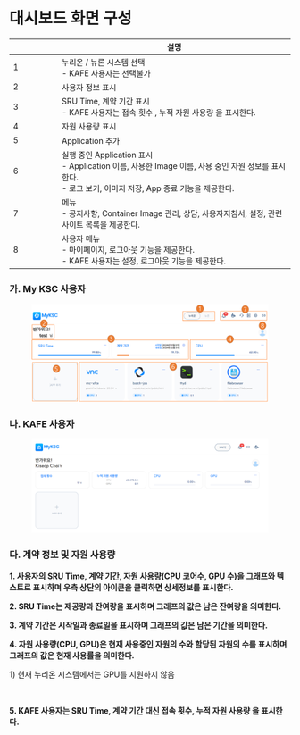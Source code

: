 # 대시보드 화면 구성



<table><thead><tr><th width="73"> </th><th>설명</th></tr></thead><tbody><tr><td>1</td><td>누리온 / 뉴론 시스템 선택<br>- KAFE 사용자는 선택불가</td></tr><tr><td>2</td><td>사용자 정보 표시</td></tr><tr><td>3</td><td>SRU Time, 계약 기간 표시<br>- KAFE 사용자는 접속 횟수 , 누적 자원 사용량 을 표시한다.</td></tr><tr><td>4</td><td>자원 사용량 표시</td></tr><tr><td>5</td><td>Application 추가</td></tr><tr><td>6</td><td>실행 중인 Application  표시<br>- Application 이름, 사용한 Image 이름, 사용 중인 자원 정보를 표시한다.<br>- 로그 보기, 이미지 저장, App 종료 기능을 제공한다.</td></tr><tr><td>7</td><td>메뉴<br>- 공지사항, Container Image 관리, 상담, 사용자지침서, 설정, 관련 사이트 목록을 제공한다.</td></tr><tr><td>8</td><td>사용자 메뉴 <br>- 마이페이지, 로그아웃 기능을 제공한다.<br>- KAFE 사용자는 설정, 로그아웃 기능을 제공한다.</td></tr></tbody></table>

### 가. My KSC 사용자

<figure><img src="../.gitbook/assets/dashboard-v2.png" alt=""><figcaption></figcaption></figure>

### 나. KAFE 사용자

<figure><img src="../.gitbook/assets/dashborad-KAFE.PNG" alt=""><figcaption></figcaption></figure>

### 다. 계약 정보 및 자원 사용량

**1. 사용자의 SRU Time, 계약 기간, 자원 사용량(CPU 코어수, GPU 수)을 그래프와 텍스트로 표시하며 우측 상단의 아이콘을 클릭하면 상세정보를 표시한다.**

**2. SRU Time는 제공량과 잔여량을 표시하며 그래프의 값은 남은 잔여량을 의미한다.**

**3. 계약 기간은 시작일과 종료일을 표시하며 그래프의 값은 남은 기간을 의미한다.**

**4. 자원 사용량(CPU, GPU)은 현재 사용중인 자원의 수와 할당된 자원의 수를 표시하며 그래프의 값은 현재 사용률을 의미한다.**

1\) 현재 누리온 시스템에서는 GPU를 지원하지 않음

<figure><img src="https://files.gitbook.com/v0/b/gitbook-x-prod.appspot.com/o/spaces%2FXSR1eytvnepPQzhGYdPK%2Fuploads%2FGW9oRgirVCTKJOVW2rgy%2F%EA%B7%B8%EB%A6%BC3.png?alt=media&#x26;token=90e9797f-e36a-44ac-a45d-0120f2e5659a" alt=""><figcaption></figcaption></figure>

**5. KAFE 사용자는 SRU Time, 계약 기간 대신 접속 횟수, 누적 자원 사용량 을 표시한다.**

<figure><img src="https://files.gitbook.com/v0/b/gitbook-x-prod.appspot.com/o/spaces%2FXSR1eytvnepPQzhGYdPK%2Fuploads%2F7Kaazqg0IuZqno1r1nhx%2F%EA%B7%B8%EB%A6%BC146.png?alt=media&#x26;token=cf437058-cb18-4712-a360-2be944bade73" alt=""><figcaption></figcaption></figure>

##
